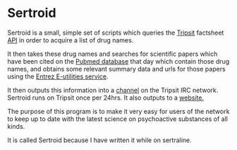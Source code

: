 # Sertroid

Sertroid is a small, simple set of scripts which queries the [Tripsit](https://tripsit.me/) factsheet [API](http://tripbot.tripsit.me/api/) in order to acquire a list of drug names.

It then takes these drug names and searches for scientific papers which have been cited on the [Pubmed database](https://www.ncbi.nlm.nih.gov/pubmed/) that day which contain those drug names, and obtains some relevant summary data and urls for those papers using the [Entrez E-utilities service](https://www.ncbi.nlm.nih.gov/books/NBK25497/).

It then outputs this information into a [channel](https://chat.tripsit.me/chat/?a=1&theme=dark&##paperflood) on the Tripsit IRC network. Sertroid runs on Tripsit once per 24hrs. It also outputs to a [website.](https://www.sertro.id)

The purpose of this program is to make it very easy for users of the network to keep up to date with the latest science on psychoactive substances of all kinds.

It is called Sertroid because I have written it while on sertraline.
